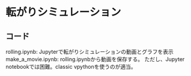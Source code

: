 # 転がりシミュレーション

## コード

rolling.ipynb: Jupyterで転がりシミュレーションの動画とグラフを表示
make_a_movie.ipynb: rolling.ipynbから動画を保存する。
ただし、Jupyter notebookでは困難。classic vpythonを使うのが適当。


